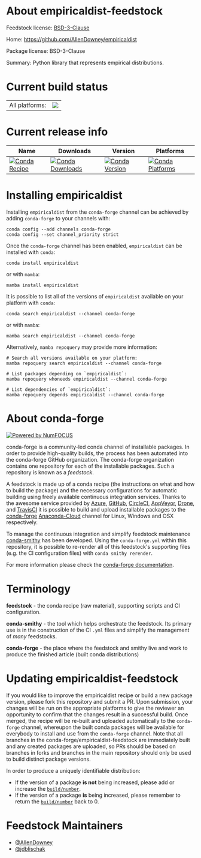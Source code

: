 About empiricaldist-feedstock
=============================

Feedstock license: [BSD-3-Clause](https://github.com/conda-forge/empiricaldist-feedstock/blob/main/LICENSE.txt)

Home: https://github.com/AllenDowney/empiricaldist

Package license: BSD-3-Clause

Summary: Python library that represents empirical distributions.

Current build status
====================


<table><tr><td>All platforms:</td>
    <td>
      <a href="https://dev.azure.com/conda-forge/feedstock-builds/_build/latest?definitionId=16109&branchName=main">
        <img src="https://dev.azure.com/conda-forge/feedstock-builds/_apis/build/status/empiricaldist-feedstock?branchName=main">
      </a>
    </td>
  </tr>
</table>

Current release info
====================

| Name | Downloads | Version | Platforms |
| --- | --- | --- | --- |
| [![Conda Recipe](https://img.shields.io/badge/recipe-empiricaldist-green.svg)](https://anaconda.org/conda-forge/empiricaldist) | [![Conda Downloads](https://img.shields.io/conda/dn/conda-forge/empiricaldist.svg)](https://anaconda.org/conda-forge/empiricaldist) | [![Conda Version](https://img.shields.io/conda/vn/conda-forge/empiricaldist.svg)](https://anaconda.org/conda-forge/empiricaldist) | [![Conda Platforms](https://img.shields.io/conda/pn/conda-forge/empiricaldist.svg)](https://anaconda.org/conda-forge/empiricaldist) |

Installing empiricaldist
========================

Installing `empiricaldist` from the `conda-forge` channel can be achieved by adding `conda-forge` to your channels with:

```
conda config --add channels conda-forge
conda config --set channel_priority strict
```

Once the `conda-forge` channel has been enabled, `empiricaldist` can be installed with `conda`:

```
conda install empiricaldist
```

or with `mamba`:

```
mamba install empiricaldist
```

It is possible to list all of the versions of `empiricaldist` available on your platform with `conda`:

```
conda search empiricaldist --channel conda-forge
```

or with `mamba`:

```
mamba search empiricaldist --channel conda-forge
```

Alternatively, `mamba repoquery` may provide more information:

```
# Search all versions available on your platform:
mamba repoquery search empiricaldist --channel conda-forge

# List packages depending on `empiricaldist`:
mamba repoquery whoneeds empiricaldist --channel conda-forge

# List dependencies of `empiricaldist`:
mamba repoquery depends empiricaldist --channel conda-forge
```


About conda-forge
=================

[![Powered by
NumFOCUS](https://img.shields.io/badge/powered%20by-NumFOCUS-orange.svg?style=flat&colorA=E1523D&colorB=007D8A)](https://numfocus.org)

conda-forge is a community-led conda channel of installable packages.
In order to provide high-quality builds, the process has been automated into the
conda-forge GitHub organization. The conda-forge organization contains one repository
for each of the installable packages. Such a repository is known as a *feedstock*.

A feedstock is made up of a conda recipe (the instructions on what and how to build
the package) and the necessary configurations for automatic building using freely
available continuous integration services. Thanks to the awesome service provided by
[Azure](https://azure.microsoft.com/en-us/services/devops/), [GitHub](https://github.com/),
[CircleCI](https://circleci.com/), [AppVeyor](https://www.appveyor.com/),
[Drone](https://cloud.drone.io/welcome), and [TravisCI](https://travis-ci.com/)
it is possible to build and upload installable packages to the
[conda-forge](https://anaconda.org/conda-forge) [Anaconda-Cloud](https://anaconda.org/)
channel for Linux, Windows and OSX respectively.

To manage the continuous integration and simplify feedstock maintenance
[conda-smithy](https://github.com/conda-forge/conda-smithy) has been developed.
Using the ``conda-forge.yml`` within this repository, it is possible to re-render all of
this feedstock's supporting files (e.g. the CI configuration files) with ``conda smithy rerender``.

For more information please check the [conda-forge documentation](https://conda-forge.org/docs/).

Terminology
===========

**feedstock** - the conda recipe (raw material), supporting scripts and CI configuration.

**conda-smithy** - the tool which helps orchestrate the feedstock.
                   Its primary use is in the construction of the CI ``.yml`` files
                   and simplify the management of *many* feedstocks.

**conda-forge** - the place where the feedstock and smithy live and work to
                  produce the finished article (built conda distributions)


Updating empiricaldist-feedstock
================================

If you would like to improve the empiricaldist recipe or build a new
package version, please fork this repository and submit a PR. Upon submission,
your changes will be run on the appropriate platforms to give the reviewer an
opportunity to confirm that the changes result in a successful build. Once
merged, the recipe will be re-built and uploaded automatically to the
`conda-forge` channel, whereupon the built conda packages will be available for
everybody to install and use from the `conda-forge` channel.
Note that all branches in the conda-forge/empiricaldist-feedstock are
immediately built and any created packages are uploaded, so PRs should be based
on branches in forks and branches in the main repository should only be used to
build distinct package versions.

In order to produce a uniquely identifiable distribution:
 * If the version of a package **is not** being increased, please add or increase
   the [``build/number``](https://docs.conda.io/projects/conda-build/en/latest/resources/define-metadata.html#build-number-and-string).
 * If the version of a package **is** being increased, please remember to return
   the [``build/number``](https://docs.conda.io/projects/conda-build/en/latest/resources/define-metadata.html#build-number-and-string)
   back to 0.

Feedstock Maintainers
=====================

* [@AllenDowney](https://github.com/AllenDowney/)
* [@jdblischak](https://github.com/jdblischak/)

